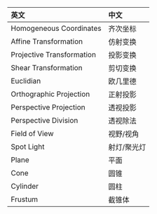 | 英文                      | 中文        |
| :------------------------ | :---------- |
| Homogeneous Coordinates   | 齐次坐标    |
| Affine Transformation     | 仿射变换    |
| Projective Transformation | 投影变换    |
| Shear Transformation      | 剪切变换    |
| Euclidian                 | 欧几里德    |
| Orthographic Projection   | 正射投影    |
| Perspective Projection    | 透视投影    |
| Perspective Division      | 透视除法    |
| Field of View             | 视野/视角   |
| Spot Light                | 射灯/聚光灯 |
| Plane                     | 平面        |
| Cone                      | 圆锥        |
| Cylinder                  | 圆柱        |
| Frustum                   | 截锥体      |
